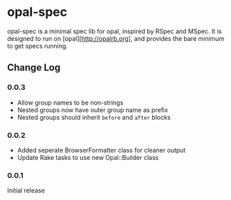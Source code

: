 opal-spec
=========

opal-spec is a minimal spec lib for opal, inspired by RSpec and MSpec.
It is designed to run on [opal][http://opalrb.org], and provides the
bare minimum to get specs running.

Change Log
----------

### 0.0.3

* Allow group names to be non-strings
* Nested groups now have outer group name as prefix
* Nested groups should inherit `before` and `after` blocks

### 0.0.2

* Added seperate BrowserFormatter class for cleaner output
* Update Rake tasks to use new Opal::Builder class

### 0.0.1

Initial release
